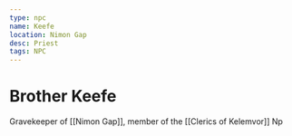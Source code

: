 ```yaml
---
type: npc
name: Keefe
location: Nimon Gap
desc: Priest
tags: NPC
---
```


# Brother Keefe
Gravekeeper of [[Nimon Gap]], member of the [[Clerics of Kelemvor]]
Np
